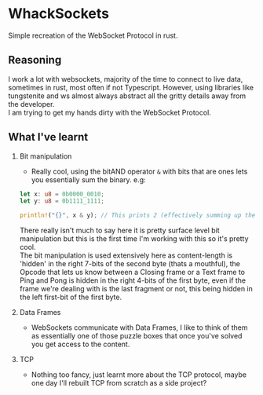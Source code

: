 # WhackSockets

Simple recreation of the WebSocket Protocol in rust.

## Reasoning
I work a lot with websockets, majority of the time to connect to live data, sometimes in rust, most often if not Typescript.
However, using libraries like tungstenite and ws almost always abstract all the gritty details away from the developer.<br>
I am trying to get my hands dirty with the WebSocket Protocol.

## What I've learnt

1. Bit manipulation
    - Really cool, using the bitAND operator `&` with bits that are ones lets you essentially sum the binary.
    e.g:
    ```rust
    let x: u8 = 0b0000_0010;
    let y: u8 = 0b1111_1111;

    println!("{}", x & y); // This prints 2 (effectively summing up the binary x);

    ```
    There really isn't much to say here it is pretty surface level bit manipulation but this is the first time I'm working with this so it's pretty cool.<br>
    The bit manipulation is used extensively here as content-length is 'hidden' in the right 7-bits of the second byte (thats a mouthful), the Opcode that lets us know
    between a Closing frame or a Text frame to Ping and Pong is hidden in the right 4-bits of the first byte, even if the frame we're dealing with is the last fragment or not,
    this being hidden in the left first-bit of the first byte.
    
2. Data Frames
    - WebSockets communicate with Data Frames, I like to think of them as essentially one of those puzzle boxes that once you've solved you get access to the content.

3. TCP
    - Nothing too fancy, just learnt more about the TCP protocol, maybe one day I'll rebuilt TCP from scratch as a side project?
